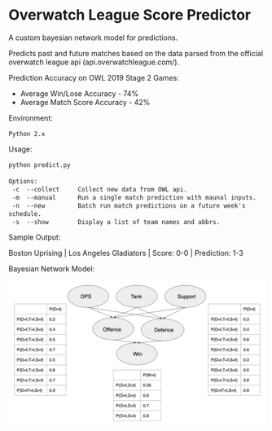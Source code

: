 # Overwatch League Score Predictor

A custom bayesian network model for predictions.

Predicts past and future matches based on the data parsed from the official overwatch league api (api.overwatchleague.com/).


Prediction Accuracy on OWL 2019 Stage 2 Games: 

   - Average Win/Lose Accuracy - 74% 
   - Average Match Score Accuracy - 42%

Environment: 

    Python 2.x

Usage: 

    python predict.py
   
    Options:
     -c  --collect     Collect new data from OWL api.
     -m  --manual      Run a single match prediction with maunal inputs.
     -n  --new         Batch run match predictions on a future week's schedule.
     -s  --show        Display a list of team names and abbrs.


Sample Output:
   
   Boston Uprising         |   Los Angeles Gladiators  |  Score: 0-0  |  Prediction: 1-3 
   

Bayesian Network Model:
   
![Alt text](https://github.com/TianyangZhan/OverwatchLeaguePredictor/blob/master/Model.jpg?raw=true "Title")

